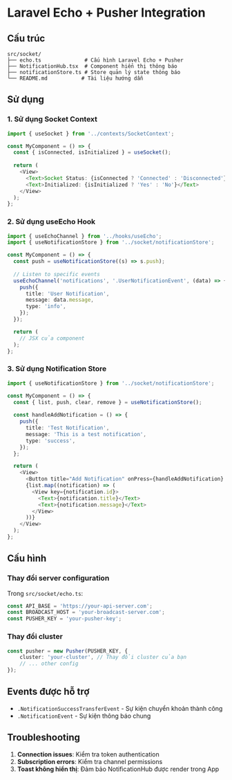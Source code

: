 # Laravel Echo + Pusher Integration

## Cấu trúc

```text
src/socket/
├── echo.ts              # Cấu hình Laravel Echo + Pusher
├── NotificationHub.tsx  # Component hiển thị thông báo
├── notificationStore.ts # Store quản lý state thông báo
└── README.md           # Tài liệu hướng dẫn
```

## Sử dụng

### 1. Sử dụng Socket Context

```typescript
import { useSocket } from '../contexts/SocketContext';

const MyComponent = () => {
  const { isConnected, isInitialized } = useSocket();
  
  return (
    <View>
      <Text>Socket Status: {isConnected ? 'Connected' : 'Disconnected'}</Text>
      <Text>Initialized: {isInitialized ? 'Yes' : 'No'}</Text>
    </View>
  );
};
```

### 2. Sử dụng useEcho Hook

```typescript
import { useEchoChannel } from '../hooks/useEcho';
import { useNotificationStore } from '../socket/notificationStore';

const MyComponent = () => {
  const push = useNotificationStore((s) => s.push);
  
  // Listen to specific events
  useEchoChannel('notifications', '.UserNotificationEvent', (data) => {
    push({
      title: 'User Notification',
      message: data.message,
      type: 'info',
    });
  });

  return (
    // JSX của component
  );
};
```

### 3. Sử dụng Notification Store

```typescript
import { useNotificationStore } from '../socket/notificationStore';

const MyComponent = () => {
  const { list, push, clear, remove } = useNotificationStore();
  
  const handleAddNotification = () => {
    push({
      title: 'Test Notification',
      message: 'This is a test notification',
      type: 'success',
    });
  };

  return (
    <View>
      <Button title="Add Notification" onPress={handleAddNotification} />
      {list.map((notification) => (
        <View key={notification.id}>
          <Text>{notification.title}</Text>
          <Text>{notification.message}</Text>
        </View>
      ))}
    </View>
  );
};
```

## Cấu hình

### Thay đổi server configuration

Trong `src/socket/echo.ts`:

```typescript
const API_BASE = 'https://your-api-server.com';
const BROADCAST_HOST = 'your-broadcast-server.com';
const PUSHER_KEY = 'your-pusher-key';
```

### Thay đổi cluster

```typescript
const pusher = new Pusher(PUSHER_KEY, {
    cluster: 'your-cluster', // Thay đổi cluster của bạn
    // ... other config
});
```

## Events được hỗ trợ

- `.NotificationSuccessTransferEvent` - Sự kiện chuyển khoản thành công
- `.NotificationEvent` - Sự kiện thông báo chung

## Troubleshooting

1. **Connection issues**: Kiểm tra token authentication
2. **Subscription errors**: Kiểm tra channel permissions
3. **Toast không hiển thị**: Đảm bảo NotificationHub được render trong App
